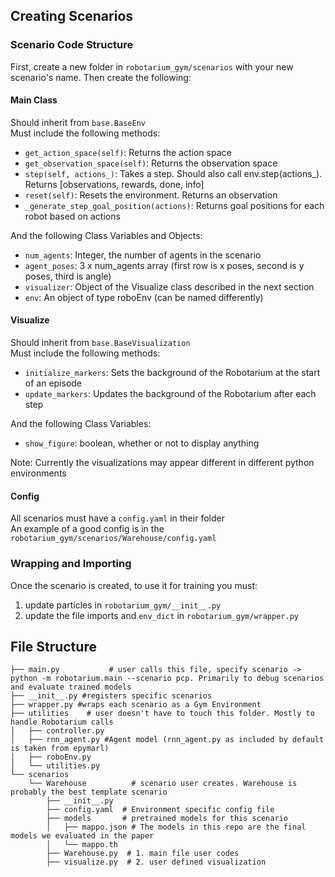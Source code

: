 
## Creating Scenarios
### Scenario Code Structure
First, create a new folder in `robotarium_gym/scenarios` with your new scenario's name. Then create the following:
#### Main Class
Should inherit from `base.BaseEnv`<br>
Must include the following methods:
* `get_action_space(self)`: Returns the action space
* `get_observation_space(self)`: Returns the observation space
* `step(self, actions_)`: Takes a step. Should also call env.step(actions_). Returns [observations, rewards, done, info]
* `reset(self)`: Resets the environment. Returns an observation
* `_generate_step_goal_position(actions)`: Returns goal positions for each robot based on actions

And the following Class Variables and Objects:
* `num_agents`: Integer, the number of agents in the scenario
* `agent_poses`: 3 x num_agents array (first row is x poses, second is y poses, third is angle)
* `visualizer`: Object of the Visualize class described in the next section
* `env`: An object of type roboEnv (can be named differently)
#### Visualize
Should inherit from `base.BaseVisualization` <br>
Must include the following methods:
* `initialize_markers`: Sets the background of the Robotarium at the start of an episode
* `update_markers`: Updates the background of the Robotarium after each step

And the following Class Variables:
* `show_figure`: boolean, whether or not to display anything

Note: Currently the visualizations may appear different in different python environments

#### Config
All scenarios must have a `config.yaml` in their folder <br>
An example of a good config is in the `robotarium_gym/scenarios/Warehouse/config.yaml`

### Wrapping and Importing
Once the scenario is created, to use it for training you must:
1. update particles in `robotarium_gym/__init__.py`
2. update the file imports and `env_dict` in `robotarium_gym/wrapper.py`


## File Structure
```
├── main.py           # user calls this file, specify scenario -> python -m robotarium.main --scenario pcp. Primarily to debug scenarios and evaluate trained models
├── __init__.py #registers specific scenarios
├── wrapper.py #wraps each scenario as a Gym Environment
├── utilities    # user doesn't have to touch this folder. Mostly to handle Robotarium calls
│   ├── controller.py
│   ├── rnn_agent.py #Agent model (rnn_agent.py as included by default is taken from epymarl)
│   ├── roboEnv.py
│   └── utilities.py
└── scenarios
    └── Warehouse          # scenario user creates. Warehouse is probably the best template scenario
        ├── __init__.py
        ├── config.yaml  # Environment specific config file
        ├── models       # pretrained models for this scenario
        │   ├── mappo.json # The models in this repo are the final models we evaluated in the paper
        │   └── mappo.th
        ├── Warehouse.py  # 1. main file user codes 
        ├── visualize.py  # 2. user defined visualization
```

